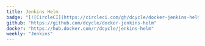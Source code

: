 ```yaml
---
title: Jenkins Helm
badge: "[![CircleCI](https://circleci.com/gh/dcycle/docker-jenkins-helm.svg?style=svg)](https://circleci.com/gh/dcycle/docker-jenkins-helm)"
github: "https://github.com/dcycle/docker-jenkins-helm"
docker: "https://hub.docker.com/r/dcycle/jenkins-helm"
weekly: "Jenkins"
---
```


